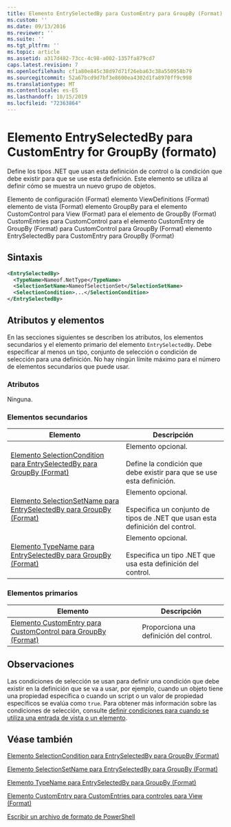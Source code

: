 ```yaml
---
title: Elemento EntrySelectedBy para CustomEntry para GroupBy (Format) | Microsoft Docs
ms.custom: ''
ms.date: 09/13/2016
ms.reviewer: ''
ms.suite: ''
ms.tgt_pltfrm: ''
ms.topic: article
ms.assetid: a317d482-73cc-4c98-a002-1357fa879cd7
caps.latest.revision: 7
ms.openlocfilehash: cf1a80e845c38d97d71f26eba63c38a550958b79
ms.sourcegitcommit: 52a67bcd9d7bf3e8600ea4302d1fa8970ff9c998
ms.translationtype: MT
ms.contentlocale: es-ES
ms.lasthandoff: 10/15/2019
ms.locfileid: "72363864"
---
```

# <a name="entryselectedby-element-for-customentry-for-groupby-format"></a>Elemento EntrySelectedBy para CustomEntry for GroupBy (formato)

Define los tipos .NET que usan esta definición de control o la condición que debe existir para que se use esta definición. Este elemento se utiliza al definir cómo se muestra un nuevo grupo de objetos.

Elemento de configuración (Format) elemento ViewDefinitions (Format) elemento de vista (Format) elemento GroupBy para el elemento CustomControl para View (Format) para el elemento de GroupBy (Format) CustomEntries para CustomControl para el elemento CustomEntry de GroupBy (Format) para CustomControl para GroupBy (Format) elemento EntrySelectedBy para CustomEntry para GroupBy (Format)

## <a name="syntax"></a>Sintaxis

```xml
<EntrySelectedBy>
  <TypeName>Nameof.NetType</TypeName>
  <SelectionSetName>NameofSelectionSet</SelectionSetName>
  <SelectionCondition>...</SelectionCondition>
</EntrySelectedBy>
```

## <a name="attributes-and-elements"></a>Atributos y elementos

En las secciones siguientes se describen los atributos, los elementos secundarios y el elemento primario del elemento `EntrySelectedBy`. Debe especificar al menos un tipo, conjunto de selección o condición de selección para una definición. No hay ningún límite máximo para el número de elementos secundarios que puede usar.

### <a name="attributes"></a>Atributos

Ninguna.

### <a name="child-elements"></a>Elementos secundarios

|Elemento|Descripción|
|-------------|-----------------|
|[Elemento SelectionCondition para EntrySelectedBy para GroupBy (Format)](./selectioncondition-element-for-entryselectedby-for-groupby-format.md)|Elemento opcional.<br /><br /> Define la condición que debe existir para que se use esta definición.|
|[Elemento SelectionSetName para EntrySelectedBy para GroupBy (Format)](./selectionsetname-element-for-entryselectedby-for-groupby-format.md)|Elemento opcional.<br /><br /> Especifica un conjunto de tipos de .NET que usan esta definición del control.|
|[Elemento TypeName para EntrySelectedBy para GroupBy (Format)](./typename-element-for-entryselectedby-for-groupby-format.md)|Elemento opcional.<br /><br /> Especifica un tipo .NET que usa esta definición del control.|

### <a name="parent-elements"></a>Elementos primarios

|Elemento|Descripción|
|-------------|-----------------|
|[Elemento CustomEntry para CustomControl para GroupBy (Format)](./customentry-element-for-customcontrol-for-groupby-format.md)|Proporciona una definición del control.|

## <a name="remarks"></a>Observaciones

Las condiciones de selección se usan para definir una condición que debe existir en la definición que se va a usar, por ejemplo, cuando un objeto tiene una propiedad específica o cuando un script o un valor de propiedad específicos se evalúa como `true`. Para obtener más información sobre las condiciones de selección, consulte [definir condiciones para cuando se utiliza una entrada de vista o un elemento](./defining-conditions-for-displaying-data.md).

## <a name="see-also"></a>Véase también

[Elemento SelectionCondition para EntrySelectedBy para GroupBy (Format)](./selectioncondition-element-for-entryselectedby-for-groupby-format.md)

[Elemento SelectionSetName para EntrySelectedBy para GroupBy (Format)](./selectionsetname-element-for-entryselectedby-for-groupby-format.md)

[Elemento TypeName para EntrySelectedBy para GroupBy (Format)](./typename-element-for-entryselectedby-for-groupby-format.md)

[Elemento CustomEntry para CustomEntries para controles para View (Format)](./customentry-element-for-customentries-for-controls-for-view-format.md)

[Escribir un archivo de formato de PowerShell](./writing-a-powershell-formatting-file.md)
